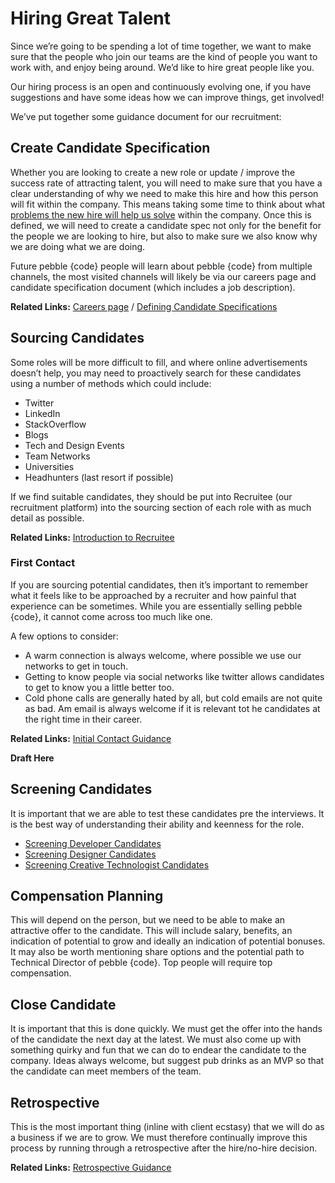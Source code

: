 # Hiring Great Talent
Since we’re going to be spending a lot of time together, we want to make sure that the people who join our teams are the kind of people you want to work with, and enjoy being around. We’d like to hire great people like you. 

Our hiring process is an open and continuously evolving one, if you have suggestions and have some ideas how we can improve things, get involved!

We’ve put together some guidance document for our recruitment:

## Create Candidate Specification

Whether you are looking to create a new role or update / improve the success rate of attracting talent, you will need to make sure that you have a clear understanding of why we need to make this hire and how this person will fit within the company. This means taking some time to think about what [problems the new hire will help us solve](https://medium.com/@pebblecode/cloning-our-founders-bd49b95e74ef) within the company. Once this is defined, we will need to create a candidate spec not only for the benefit for the people we are looking to hire, but also to make sure we also know why we are doing what we are doing.

Future pebble {code} people will learn about pebble {code} from multiple channels, the most visited channels will likely be via our careers page and candidate specification document (which includes a job description). 

**Related Links:**
[Careers page](http://pebblecode.com/careers/) / [Defining Candidate Specifications](https://github.com/pebblecode/pebble-handbook/blob/master/hiring-great-talent/defining-candidate-specification.md)

## Sourcing Candidates

Some roles will be more difficult to fill, and where online advertisements doesn’t help, you may need to proactively search for these candidates using a number of methods which could include:

- Twitter
- LinkedIn
- StackOverflow
- Blogs
- Tech and Design Events
- Team Networks
- Universities 
- Headhunters (last resort if possible)

If we find suitable candidates, they should be put into Recruitee (our recruitment platform) into the sourcing section of each role with as much detail as possible.

**Related Links:**
[Introduction to Recruitee](https://github.com/pebblecode/pebble-handbook/blob/master/hiring-great-talent/introduction-to-recruitee.md)

### First Contact

If you are sourcing potential candidates, then it’s important to remember what it feels like to be approached by a recruiter and how painful that experience can be sometimes. While you are essentially selling pebble {code}, it cannot come across too much like one. 

A few options to consider:

- A warm connection is always welcome, where possible we use our networks to get in touch.
- Getting to know people via social networks like twitter allows candidates to get to know you a little better too. 
- Cold phone calls are generally hated by all, but cold emails are not quite as bad. Am email is always welcome if it is relevant tot he candidates at the right time in their career. 

**Related Links:**
[Initial Contact Guidance](https://github.com/pebblecode/pebble-handbook/blob/master/hiring-great-talent/initial-contact.md)

**Draft Here**

## Screening Candidates

It is important that we are able to test these candidates pre the interviews. It is the best way of understanding their ability and keenness for the role.

- [Screening Developer Candidates](https://github.com/pebblecode/pebble-handbook/blob/master/hiring-great-talent/developer/screening-candidates.md)
- [Screening Designer Candidates](https://github.com/pebblecode/pebble-handbook/blob/master/hiring-great-talent/designer/screening-candidates.md)
- [Screening Creative Technologist Candidates](https://github.com/pebblecode/pebble-handbook/blob/master/hiring-great-talent/creative-technologist/screening-candidates.md)

## Compensation Planning

This will depend on the person, but we need to be able to make an attractive offer to the candidate. This will include salary, benefits, an indication of potential to grow and ideally an indication of potential bonuses. It may also be worth mentioning share options and the potential path to Technical Director of pebble {code}. Top people will require top compensation. 

## Close Candidate

It is important that this is done quickly. We must get the offer into the hands of the candidate the next day at the latest. We must also come up with something quirky and fun that we can do to endear the candidate to the company. Ideas always welcome, but suggest pub drinks as an MVP so that the candidate can meet members of the team. 

## Retrospective

This is the most important thing (inline with client ecstasy) that we will do as a business if we are to grow. We must therefore continually improve this process by running through a retrospective after the hire/no-hire decision. 

**Related Links:**
[Retrospective Guidance](https://github.com/pebblecode/pebble-handbook/blob/master/hiring-great-talent/retrospective.md)
